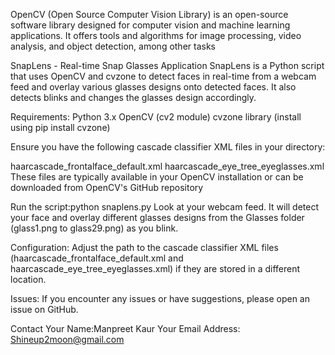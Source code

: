 OpenCV (Open Source Computer Vision Library) is an open-source software library designed for computer vision and machine learning applications. It offers tools and algorithms for image processing, video analysis, and object detection, among other tasks

SnapLens - Real-time Snap Glasses Application
SnapLens is a Python script that uses OpenCV and cvzone to detect faces in real-time from a webcam feed and overlay various glasses designs onto detected faces. It also detects blinks and changes the glasses design accordingly.

Requirements:
Python 3.x
OpenCV (cv2 module)
cvzone library (install using pip install cvzone)

Ensure you have the following cascade classifier XML files in your directory:

haarcascade_frontalface_default.xml
haarcascade_eye_tree_eyeglasses.xml
These files are typically available in your OpenCV installation or can be downloaded from OpenCV's GitHub repository

Run the script:python snaplens.py
Look at your webcam feed. It will detect your face and overlay different glasses designs from the Glasses folder (glass1.png to glass29.png) as you blink.

Configuration:
Adjust the path to the cascade classifier XML files (haarcascade_frontalface_default.xml and haarcascade_eye_tree_eyeglasses.xml) if they are stored in a different location.

Issues:
If you encounter any issues or have suggestions, please open an issue on GitHub.

Contact
Your Name:Manpreet Kaur
Your Email Address: Shineup2moon@gmail.com
